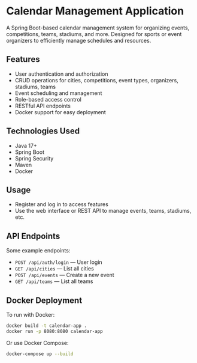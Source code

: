 # Calendar Management Application

A Spring Boot-based calendar management system for organizing events, competitions, teams, stadiums, and more. Designed for sports or event organizers to efficiently manage schedules and resources.

## Features
- User authentication and authorization
- CRUD operations for cities, competitions, event types, organizers, stadiums, teams
- Event scheduling and management
- Role-based access control
- RESTful API endpoints
- Docker support for easy deployment

## Technologies Used
- Java 17+
- Spring Boot
- Spring Security
- Maven
- Docker

## Usage
- Register and log in to access features
- Use the web interface or REST API to manage events, teams, stadiums, etc.

## API Endpoints
Some example endpoints:
- `POST /api/auth/login` — User login
- `GET /api/cities` — List all cities
- `POST /api/events` — Create a new event
- `GET /api/teams` — List all teams

## Docker Deployment
To run with Docker:
```bash
docker build -t calendar-app .
docker run -p 8080:8080 calendar-app
```
Or use Docker Compose:
```bash
docker-compose up --build
```